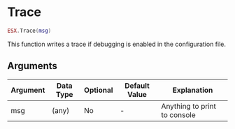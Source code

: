 # Trace

```lua
ESX.Trace(msg)
```

This function writes a trace if debugging is enabled in the configuration file.

## Arguments

| Argument | Data Type | Optional | Default Value | Explanation                  |
| -------- | --------- | -------- | ------------- | ---------------------------- |
| msg      | (any)     | No       | -             | Anything to print to console |
